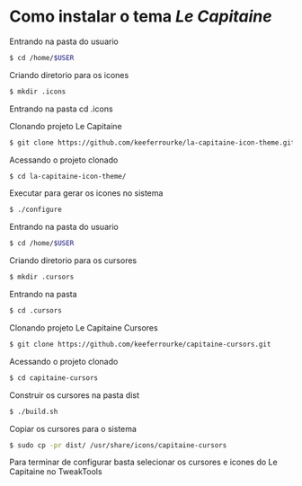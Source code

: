 # Como instalar o tema _Le Capitaine_

Entrando na pasta do usuario
```bash
$ cd /home/$USER
```

Criando diretorio para os icones
```bash
$ mkdir .icons
```

Entrando na pasta
cd .icons

Clonando projeto Le Capitaine
```bash
$ git clone https://github.com/keeferrourke/la-capitaine-icon-theme.git
```

Acessando o projeto clonado
```bash
$ cd la-capitaine-icon-theme/
```

Executar para gerar os icones no sistema 
```bash
$ ./configure
```

Entrando na pasta do usuario
```bash
$ cd /home/$USER
```

Criando diretorio para os cursores
```bash
$ mkdir .cursors
```

Entrando na pasta
```bash
$ cd .cursors
```

Clonando projeto Le Capitaine Cursores
```bash
$ git clone https://github.com/keeferrourke/capitaine-cursors.git
```

Acessando o projeto clonado
```bash
$ cd capitaine-cursors
```

Construir os cursores na pasta dist
```bash
$ ./build.sh
```

Copiar os cursores para o sistema
```bash
$ sudo cp -pr dist/ /usr/share/icons/capitaine-cursors
```

Para terminar de configurar basta selecionar os cursores e icones do Le Capitaine no TweakTools


